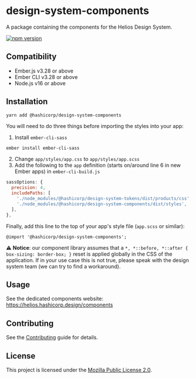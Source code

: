 design-system-components
==============================================================================

A package containing the components for the Helios Design System.

[![npm version](https://badge.fury.io/js/%40hashicorp%2Fdesign-system-components.svg)](https://badge.fury.io/js/%40hashicorp%2Fdesign-system-components)


Compatibility
------------------------------------------------------------------------------

* Ember.js v3.28 or above
* Ember CLI v3.28 or above
* Node.js v16 or above


Installation
------------------------------------------------------------------------------

```
yarn add @hashicorp/design-system-components
```

You will need to do three things before importing the styles into your app:

1. Install `ember-cli-sass`

```bash
ember install ember-cli-sass
```

2. Change `app/styles/app.css` to `app/styles/app.scss`
3. Add the following to the `app` definition (starts on/around line 6 in new Ember apps) in `ember-cli-build.js`

```js
sassOptions: {
  precision: 4,
  includePaths: [
    './node_modules/@hashicorp/design-system-tokens/dist/products/css',
    './node_modules/@hashicorp/design-system-components/dist/styles',
  ],
},
```

Finally, add this line to the top of your app's style file (`app.scss` or similar):

```
@import '@hashicorp/design-system-components';
```

⚠️ **Notice**: our component library assumes that a `*, *::before, *::after { box-sizing: border-box; }` reset is applied globally in the CSS of the application. If in your use case this is not true, please speak with the design system team (we can try to find a workaround).

Usage
------------------------------------------------------------------------------

See the dedicated components website: https://helios.hashicorp.design/components


Contributing
------------------------------------------------------------------------------

See the [Contributing](CONTRIBUTING.md) guide for details.


License
------------------------------------------------------------------------------

This project is licensed under the [Mozilla Public License 2.0](LICENSE.md).
